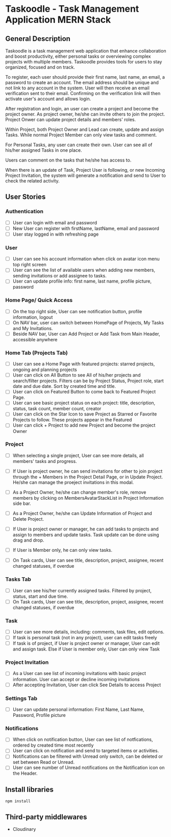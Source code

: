 # Taskoodle - Task Management Application MERN Stack

## General Description

Taskoodle is a task management web application that enhance collaboration and boost productivity, either personal tasks or overviewing complex projects with multiple members. Taskoodle provides tools for users to stay organized, focused and on track.

To register, each user should provide their first name, last name, an email, a password to create an account. The email address should be unique and not link to any account in the system. User will then receive an email verification sent to their email. Confirming on the verification link will then activate user's account and allows login.

After registration and login, an user can create a project and become the project owner. As project owner, he/she can invite others to join the project. Project Onwer can update project details and members' roles.

Within Project, both Project Owner and Lead can create, update and assign Tasks. While normal Project Member can only view tasks and comment.

For Personal Tasks, any user can create their own. User can see all of his/her assigned Tasks in one place.

Users can comment on the tasks that he/she has access to.

When there is an update of Task, Project User is following, or new Incoming Project Invitation, the system will generate a notification and send to User to check the related activity.

## User Stories

### Authentication

- [ ] User can login with email and password
- [ ] New User can register with firstName, lastName, email and password
- [ ] User stay logged in with refreshing page

### User

- [ ] User can see his account information when click on avatar icon menu top right screen
- [ ] User can see the list of available users when adding new members, sending invitations or add assignee to tasks.
- [ ] User can update profile info: first name, last name, profile picture, password

### Home Page/ Quick Access

- [ ] On the top right side, User can see notification button, profile information, logout
- [ ] On NAV bar, user can switch between HomePage of Projects, My Tasks and My Invitations.
- [ ] Beside NAV bar, User can Add Project or Add Task from Main Header, accessible anywhere

### Home Tab (Projects Tab)

- [ ] User can see a Home Page with featured projects: starred projects, ongoing and planning projects
- [ ] User can click on All Button to see All of his/her projects and search/filter projects. Filters can be by Project Status, Project role, start date and due date. Sort by created time and title.
- [ ] User can click on Featured Button to come back to Featured Project Page.
- [ ] User can see basic project status on each project: title, description, status, task count, member count, creator
- [ ] User can click on the Star Icon to save Project as Starred or Favorite Projects to follow. These projects appear in the Featured
- [ ] User can click + Project to add new Project and become the project Owner

### Project

- [ ] When selecting a single project, User can see more details, all members' tasks and progress.
- [ ] If User is project owner, he can send invitations for other to join project through the + Members in the Project Detail Page, or in Update Project. He/she can manage the proeject invitations in this modal.
- [ ] As a Project Owner, he/she can change member's role, remove members by clicking on MembersAvatarStackList in Project Information side bar.
- [ ] As a Project Owner, he/she can Update Information of Project and Delete Project.

- [ ] If User is project owner or manager, he can add tasks to projects and assign to members and update tasks. Task update can be done using drag and drop.
- [ ] If User is Member only, he can only view tasks.
- [ ] On Task cards, User can see title, description, project, assignee, recent changed statuses, if overdue

### Tasks Tab

- [ ] User can see his/her currently assigned tasks. Filtered by project, status, start and due time.
- [ ] On Task cards, User can see title, description, project, assignee, recent changed statuses, if overdue

### Task

- [ ] User can see more details, including: comments, task files, edit options.
- [ ] If task is personal task (not in any project), user can edit tasks freely
- [ ] If task is of project, if User is project owner or manager, User can edit and assign task. Else if User is member only, User can only view Task

### Project Invitation

- [ ] As a User can see list of incoming invitations with basic project information. User can accept or decline incoming invitations
- [ ] After accepting Invitation, User can click See Details to access Project

### Settings Tab

- [ ] User can update personal information: First Name, Last Name, Password, Profile picture

### Notifications

- [ ] When click on notification button, User can see list of notfications, ordered by created time most recently
- [ ] User can click on notification and send to targeted items or activities.
- [ ] Notifications can be filtered with Unread only switch, can be deleted or set between Read or Unread.
- [ ] User can see number of Unread notifications on the Notification icon on the Header.

## Install libraries

```
npm install

```

## Third-party middlewares

- Cloudinary
